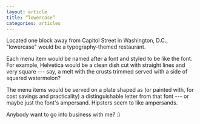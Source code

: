 ```yaml
---
layout: article
title: “lowercase”
categories: articles
---
```


Located one block away from Capitol Street in Washington, D.C., "lowercase" would be a typography-themed restaurant.

Each menu item would be named after a font and styled to be like the font. For example, Helvetica would be a clean dish cut with straight lines and very square --- say, a melt with the crusts trimmed served with a side of squared watermelon?

The menu items would be served on a plate shaped as (or painted with, for cost savings and practicality) a distinguishable letter from that font --- or maybe just the font's ampersand. Hipsters seem to like ampersands.

Anybody want to go into business with me? :)
